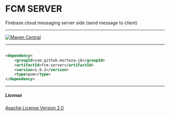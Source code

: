 # FCM SERVER
Firebase cloud messaging server side (send message to client)

---
[![Maven Central](https://img.shields.io/maven-central/v/com.github.morteza-j8/fcm-server.svg?label=Maven%20Central)](https://search.maven.org/search?q=g:%22com.github.morteza-j8%22%20AND%20a:%22fcm-server%22)

---
```xml

<dependency>
    <groupId>com.github.morteza-j8</groupId>
    <artifactId>fcm-server</artifactId>
    <version>1.0.1</version>
    <type>pom</type>
</dependency>

```

---

##### License
[Apache License Version 2.0](https://github.com/Morteza-j8/fcm-server/blob/master/LICENSE)


